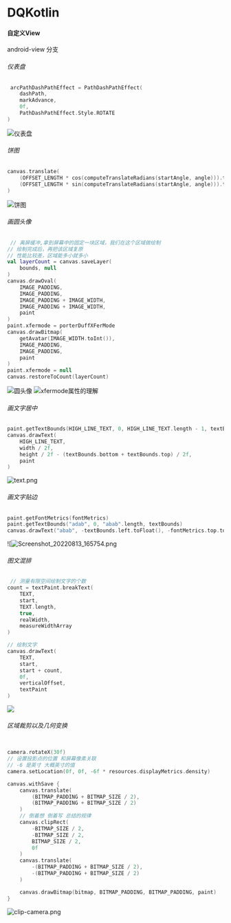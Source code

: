 # DQKotlin

#### 自定义View 
android-view 分支
###### 仪表盘
```kotlin
 arcPathDashPathEffect = PathDashPathEffect(
    dashPath,
    markAdvance,
    0f,
    PathDashPathEffect.Style.ROTATE
)
```
![仪表盘](https://upload-images.jianshu.io/upload_images/4997216-16a358f813540fc9.png?imageMogr2/auto-orient/strip%7CimageView2/2/w/1240)
###### 饼图
```kotlin
canvas.translate(
    (OFFSET_LENGTH * cos(computeTranslateRadians(startAngle, angle))).toFloat(),
    (OFFSET_LENGTH * sin(computeTranslateRadians(startAngle, angle))).toFloat()
)
```
![饼图](https://upload-images.jianshu.io/upload_images/4997216-d47ad63bf134b6bc.png?imageMogr2/auto-orient/strip%7CimageView2/2/w/1240)
###### 画圆头像
```kotlin
 // 离屏缓冲,拿到屏幕中的固定一块区域，我们在这个区域做绘制
// 绘制完成后，再把该区域复原
// 性能比较差，区域能多小就多小
val layerCount = canvas.saveLayer(
    bounds, null
)
canvas.drawOval(
    IMAGE_PADDING,
    IMAGE_PADDING,
    IMAGE_PADDING + IMAGE_WIDTH,
    IMAGE_PADDING + IMAGE_WIDTH,
    paint
)
paint.xfermode = porterDuffXFerMode
canvas.drawBitmap(
    getAvatar(IMAGE_WIDTH.toInt()),
    IMAGE_PADDING,
    IMAGE_PADDING,
    paint
)
paint.xfermode = null
canvas.restoreToCount(layerCount)
```
![圆头像](https://upload-images.jianshu.io/upload_images/4997216-dbb832d5c57217af.png?imageMogr2/auto-orient/strip%7CimageView2/2/w/1240)
![xfermode属性的理解](https://upload-images.jianshu.io/upload_images/4997216-9ecc10197bc32f65.png?imageMogr2/auto-orient/strip%7CimageView2/2/w/1240)
###### 画文字居中
```kotlin
paint.getTextBounds(HIGH_LINE_TEXT, 0, HIGH_LINE_TEXT.length - 1, textBounds)
canvas.drawText(
    HIGH_LINE_TEXT,
    width / 2f,
    height / 2f - (textBounds.bottom + textBounds.top) / 2f,
    paint
)
```
![text.png](https://upload-images.jianshu.io/upload_images/4997216-c1f7cf0b32f1148e.png?imageMogr2/auto-orient/strip%7CimageView2/2/w/1240)
###### 画文字贴边
```kotlin
paint.getFontMetrics(fontMetrics)
paint.getTextBounds("adab", 0, "abab".length, textBounds)
canvas.drawText("abab", -textBounds.left.toFloat(), -fontMetrics.top.toFloat(), paint)
```
![![Screenshot_20220813_165754.png](https://upload-images.jianshu.io/upload_images/4997216-0d66b403d4451529.png?imageMogr2/auto-orient/strip%7CimageView2/2/w/1240)
###### 图文混排
```kotlin
 // 测量有限空间绘制文字的个数
count = textPaint.breakText(
    TEXT,
    start,
    TEXT.length,
    true,
    realWidth,
    measureWidthArray
)

// 绘制文字
canvas.drawText(
    TEXT,
    start,
    start + count,
    0f,
    verticalOffset,
    textPaint
)
```
![](https://upload-images.jianshu.io/upload_images/4997216-2e076dfe86a88aa5.png?imageMogr2/auto-orient/strip%7CimageView2/2/w/1240)

###### 区域裁剪以及几何变换
```kotlin

camera.rotateX(30f)
// 设置投影点的位置 和屏幕像素关联
// -6 是英寸 大概英寸的值
camera.setLocation(0f, 0f, -6f * resources.displayMetrics.density)

canvas.withSave {
    canvas.translate(
        (BITMAP_PADDING + BITMAP_SIZE / 2),
        (BITMAP_PADDING + BITMAP_SIZE / 2)
    )
    // 倒着想 倒着写 总结的规律
    canvas.clipRect(
        -BITMAP_SIZE / 2,
        -BITMAP_SIZE / 2,
        BITMAP_SIZE / 2,
        0f
    )
    canvas.translate(
        -(BITMAP_PADDING + BITMAP_SIZE / 2),
        -(BITMAP_PADDING + BITMAP_SIZE / 2)
    )

    canvas.drawBitmap(bitmap, BITMAP_PADDING, BITMAP_PADDING, paint)
}


```
![clip-camera.png](https://upload-images.jianshu.io/upload_images/4997216-c1acf14ae79cf274.png?imageMogr2/auto-orient/strip%7CimageView2/2/w/1240)